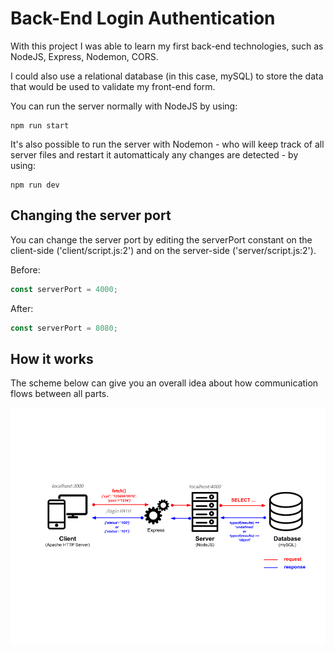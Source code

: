 # Back-End Login Authentication

With this project I was able to learn my first back-end technologies, such as NodeJS, Express, Nodemon, CORS.

I could also use a relational database (in this case, mySQL) to store the data that would be used to validate my front-end form.

You can run the server normally with NodeJS by using:
```
npm run start
```

It's also possible to run the server with Nodemon - who will keep track of all server files and restart it automatticaly any changes are detected - by using:
```
npm run dev
```

## Changing the server port
You can change the server port by editing the serverPort constant on the client-side ('client/script.js:2') and on the server-side ('server/script.js:2').

Before:
```javascript
const serverPort = 4000;
```

After:
```javascript
const serverPort = 8080;
```

## How it works
The scheme below can give you an overall idea about how communication flows between all parts.

![Scheme](scheme.png)
